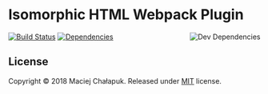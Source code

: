 # Isomorphic HTML Webpack Plugin

[<img src="https://travis-ci.org/paramorph/isomorphic-html-webpack-plugin.svg?branch=master" alt="Build Status" />][travis-status]
[<img src="https://david-dm.org/paramorph/isomorphic-html-webpack-plugin/status.svg" alt="Dependencies">][david-status]
[<img src="https://david-dm.org/paramorph/isomorphic-html-webpack-plugin/dev-status.svg" alt="Dev Dependencies" align="right" />][david-status-dev]

[travis-status]: https://travis-ci.org/paramorph/isomorphic-html-webpack-plugin
[david-status]: https://david-dm.org/paramorph/isomorphic-html-webpack-plugin
[david-status-dev]: https://david-dm.org/paramorph/isomorphic-html-webpack-plugin?type=dev

## License

Copyright &copy; 2018 Maciej Chałapuk. Released under [MIT](LICENSE) license.

